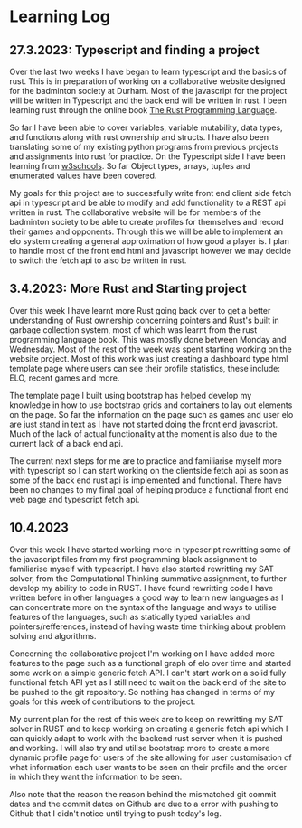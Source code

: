 # Learning Log

## 27.3.2023: Typescript and finding a project
Over the last two weeks I have began to learn typescript and the basics of rust. This is in preparation of working on a collaborative website designed for the badminton society at Durham. Most of the javascript for the project will be written in Typescript and the back end will be written in rust. I been learning rust through the online book [The Rust Programming Language](https://doc.rust-lang.org/book/). 

So far I have been able to cover variables, variable mutability, data types, and functions along with rust ownership and structs. I have also been translating some of my existing python programs from previous projects and assignments into rust for practice. On the Typescript side I have been learning from [w3schools](https://www.w3schools.com/typescript/typescript_object_types.php). So far Object types, arrays, tuples and enumerated values have been covered.

My goals for this project are to successfully write front end client side fetch api in typescript and be able to modify and add functionality to a REST api written in rust. The collaborative website will be for members of the badminton society to be able to create profiles for themselves and record their games and opponents. Through this we will be able to implement an elo system creating a general approximation of how good a player is. I plan to handle most of the front end html and javascript however we may decide to switch the fetch api to also be written in rust.

## 3.4.2023: More Rust and Starting project
Over this week I have learnt more Rust going back over to get a better understanding of Rust ownership concerning pointers and Rust's built in garbage collection system, most of which was learnt from the rust programming language book. This was mostly done between Monday and Wednesday. Most of the rest of the week was spent starting working on the website project. Most of this work was just creating a dashboard type html template page where users can see their profile statistics, these include: ELO, recent games and more.

The template page I built using bootstrap has helped develop my knowledge in how to use bootstrap grids and containers to lay out elements on the page. So far the information on the page such as games and user elo are just stand in text as I have not started doing the front end javascript. Much of the lack of actual functionality at the moment is also due to the current lack of a back end api.

The current next steps for me are to practice and familiarise myself more with typescript so I can start working on the clientside fetch api as soon as some of the back end rust api is implemented and functional. There have been no changes to my final goal of helping produce a functional front end web page and typescript fetch api.

## 10.4.2023
Over this week I have started working more in typescript rewritting some of the javascript files from my first programming black assignment to familiarise myself with typescript. I have also started rewritting my SAT solver, from the Computational Thinking summative assignment, to further develop my ability to code in RUST. I have found rewritting code I have written before in other languages a good way to learn new languages as I can concentrate more on the syntax of the language and ways to utilise features of the languages, such as statically typed variables and pointers/refferences, instead of having waste time thinking about problem solving and algorithms.

Concerning the collaborative project I'm working on I have added more features to the page such as a functional graph of elo over time and started some work on a simple generic fetch API. I can't start work on a solid fully functional fetch API yet as I still need to wait on the back end of the site to be pushed to the git repository. So nothing has changed in terms of my goals for this week of contributions to the project.

My current plan for the rest of this week are to keep on rewritting my SAT solver in RUST and to keep working on creating a generic fetch api which I can quickly adapt to work with the backend rust server when it is pushed and working. I will also try and utilise bootstrap more to create a more dynamic profile page for users of the site allowing for user customisation of what information each user wants to be seen on their profile and the order in which they want the information to be seen.

Also note that the reason the reason behind the mismatched git commit dates and the commit dates on Github are due to a error with pushing to Github that I didn't notice until trying to push today's log.
